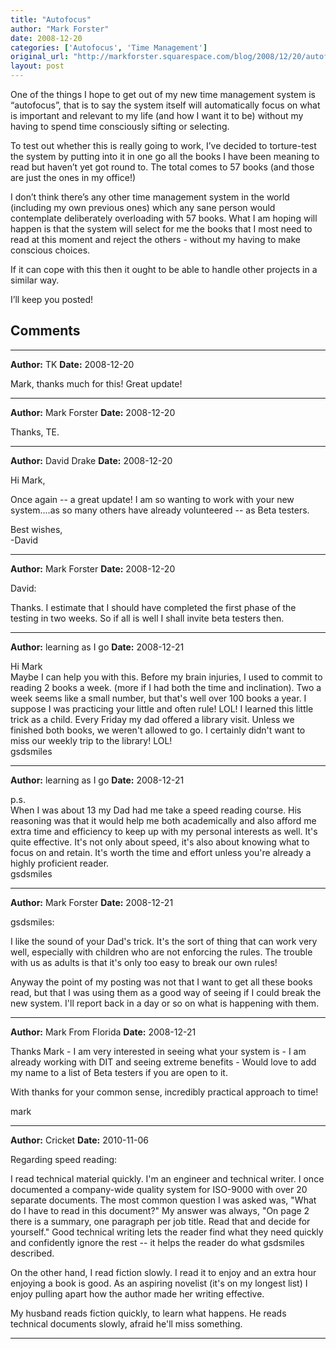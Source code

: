 ```yaml
---
title: "Autofocus"
author: "Mark Forster"
date: 2008-12-20
categories: ['Autofocus', 'Time Management']
original_url: "http://markforster.squarespace.com/blog/2008/12/20/autofocus.html"
layout: post
---
```


One of the things I hope to get out of my new time management system is “autofocus”, that is to say the system itself will automatically focus on what is important and relevant to my life (and how I want it to be) without my having to spend time consciously sifting or selecting.

To test out whether this is really going to work, I’ve decided to torture-test the system by putting into it in one go all the books I have been meaning to read but haven’t yet got round to. The total comes to 57 books (and those are just the ones in my office!)

I don’t think there’s any other time management system in the world (including my own previous ones) which any sane person would contemplate deliberately overloading with 57 books. What I am hoping will happen is that the system will select for me the books that I most need to read at this moment and reject the others - without my having to make conscious choices.

If it can cope with this then it ought to be able to handle other projects in a similar way.

I’ll keep you posted!


## Comments

---

**Author:** TK
**Date:** 2008-12-20

Mark, thanks much for this! Great update!

---

**Author:** Mark Forster
**Date:** 2008-12-20

Thanks, TE.

---

**Author:** David Drake
**Date:** 2008-12-20

Hi Mark,  
  
Once again -- a great update! I am so wanting to work with your new system....as so many others have already volunteered -- as Beta testers.  
  
Best wishes,  
-David

---

**Author:** Mark Forster
**Date:** 2008-12-20

David:  
  
Thanks. I estimate that I should have completed the first phase of the testing in two weeks. So if all is well I shall invite beta testers then.

---

**Author:** learning as I go
**Date:** 2008-12-21

Hi Mark  
Maybe I can help you with this. Before my brain injuries, I used to commit to reading 2 books a week. (more if I had both the time and inclination). Two a week seems like a small number, but that's well over 100 books a year. I suppose I was practicing your little and often rule! LOL! I learned this little trick as a child. Every Friday my dad offered a library visit. Unless we finished both books, we weren't allowed to go. I certainly didn't want to miss our weekly trip to the library! LOL!  
gsdsmiles

---

**Author:** learning as I go
**Date:** 2008-12-21

p.s.  
When I was about 13 my Dad had me take a speed reading course. His reasoning was that it would help me both academically and also afford me extra time and efficiency to keep up with my personal interests as well. It's quite effective. It's not only about speed, it's also about knowing what to focus on and retain. It's worth the time and effort unless you're already a highly proficient reader.  
gsdsmiles

---

**Author:** Mark Forster
**Date:** 2008-12-21

gsdsmiles:  
  
I like the sound of your Dad's trick. It's the sort of thing that can work very well, especially with children who are not enforcing the rules. The trouble with us as adults is that it's only too easy to break our own rules!  
  
Anyway the point of my posting was not that I want to get all these books read, but that I was using them as a good way of seeing if I could break the new system. I'll report back in a day or so on what is happening with them.

---

**Author:** Mark From Florida
**Date:** 2008-12-21

Thanks Mark - I am very interested in seeing what your system is - I am already working with DIT and seeing extreme benefits - Would love to add my name to a list of Beta testers if you are open to it.  
  
With thanks for your common sense, incredibly practical approach to time!  
  
mark

---

**Author:** Cricket
**Date:** 2010-11-06

Regarding speed reading:  
  
I read technical material quickly. I'm an engineer and technical writer. I once documented a company-wide quality system for ISO-9000 with over 20 separate documents. The most common question I was asked was, "What do I have to read in this document?" My answer was always, "On page 2 there is a summary, one paragraph per job title. Read that and decide for yourself." Good technical writing lets the reader find what they need quickly and confidently ignore the rest -- it helps the reader do what gsdsmiles described.  
  
On the other hand, I read fiction slowly. I read it to enjoy and an extra hour enjoying a book is good. As an aspiring novelist (it's on my longest list) I enjoy pulling apart how the author made her writing effective.  
  
My husband reads fiction quickly, to learn what happens. He reads technical documents slowly, afraid he'll miss something.

---
